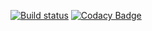 [![Build status](https://ci.appveyor.com/api/projects/status/3rceksgeyckih9ed?svg=true)](https://ci.appveyor.com/project/CoFFeeMaN11/zavadengine-krag9)
[![Codacy Badge](https://api.codacy.com/project/badge/Grade/71938ecb6f3249509418627b5390f944)](https://www.codacy.com/manual/CoFFeeMaN11/ZavadEngine?utm_source=github.com&amp;utm_medium=referral&amp;utm_content=CoFFeeMaN11/ZavadEngine&amp;utm_campaign=Badge_Grade)